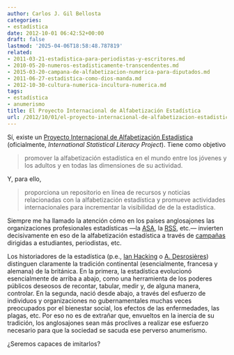 ```yaml
---
author: Carlos J. Gil Bellosta
categories:
- estadística
date: 2012-10-01 06:42:52+00:00
draft: false
lastmod: '2025-04-06T18:58:48.787819'
related:
- 2011-03-21-estadistica-para-periodistas-y-escritores.md
- 2010-05-20-numeros-estadisticamente-transcendentes.md
- 2015-03-20-campana-de-alfabetizacion-numerica-para-diputados.md
- 2011-06-27-estadistica-como-dios-manda.md
- 2012-10-30-cultura-numerica-incultura-numerica.md
tags:
- estadística
- anumerismo
title: El Proyecto Internacional de Alfabetización Estadística
url: /2012/10/01/el-proyecto-internacional-de-alfabetizacion-estadistica/
---
```


Sí, existe un [Proyecto Internacional de Alfabetización Estadística](http://www.stat.auckland.ac.nz/~iase/islp/home) (oficialmente, _International Statistical Literacy Project_). Tiene como objetivo

>promover la alfabetización estadística en el mundo entre los jóvenes y los adultos y en todas las dimensiones de su actividad.

Y, para ello,

>proporciona un repositorio en línea de recursos y noticias relacionadas con la alfabetización estadística y promueve actividades internacionales para incrementar la visibilidad de de la estadística.

Siempre me ha llamado la atención cómo en los países anglosajones las organizaciones profesionales estadísticas —la [ASA](http://www.amstat.org/), la [RSS](http://www.rss.org.uk/), etc.— invierten decisivamente en eso de la alfabetización estadística a través de [campañas](http://www.getstats.org.uk/) dirigidas a estudiantes, periodistas, etc.

Los historiadores de la estadística (p.e., [Ian Hacking](http://en.wikipedia.org/wiki/Ian_Hacking) o [A. Desrosières](http://fr.wikipedia.org/wiki/Alain_Desrosi%C3%A8res)) distinguen claramente la tradición continental (esencialmente, francesa y alemana) de la británica. En la primera, la estadística evolucionó esencialmente de arriba a abajo, como una herramienta de los poderes públicos deseosos de recontar, tabular, medir y, de alguna manera, controlar. En la segunda, nació desde abajo, a través del esfuerzo de individuos y organizaciones no gubernamentales muchas veces preocupados por el bienestar social, los efectos de las enfermedades, las plagas, etc. Por eso no es de extrañar que, envueltos en la inercia de su tradición, los anglosajones sean más proclives a realizar ese esfuerzo necesario para que la sociedad se sacuda ese perverso anumerismo.

¿Seremos capaces de imitarlos?